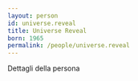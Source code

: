 ```yaml
---
layout: person
id: universe.reveal
title: Universe Reveal
born: 1965
permalink: /people/universe.reveal
---
```


Dettagli della persona 